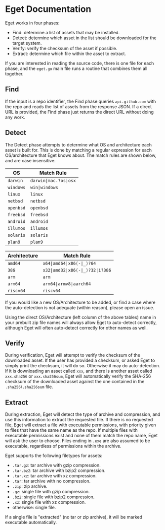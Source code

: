 # Eget Documentation

Eget works in four phases:

* Find: determine a list of assets that may be installed.
* Detect: determine which asset in the list should be downloaded for the target system.
* Verify: verify the checksum of the asset if possible.
* Extract: determine which file within the asset to extract.

If you are interested in reading the source code, there is one file for each
phase, and the `eget.go` main file runs a routine that combines them all
together.

## Find

If the input is a repo identifier, the Find phase queries `api.github.com` with
the repo and reads the list of assets from the response JSON. If a direct URL
is provided, the Find phase just returns the direct URL without doing any work.

## Detect

The Detect phase attempts to determine what OS and architecture each asset is
built for. This is done by matching a regular expression for each
OS/architecture that Eget knows about. The match rules are shown below, and are
case insensitive.

| OS            | Match Rule           |
| ------------- | -------------------- |
| `darwin`      | `darwin\|mac.?os\|osx` |
| `windows`     | `win\|windows`        |
| `linux`       | `linux`              |
| `netbsd`      | `netbsd`             |
| `openbsd`     | `openbsd`            |
| `freebsd`     | `freebsd`            |
| `android`     | `android`            |
| `illumos`     | `illumos`            |
| `solaris`     | `solaris`            |
| `plan9`       | `plan9`              |

| Architecture  | Match Rule                    |
| ------------- | ----------------------------- |
| `amd64`       | `x64\|amd64\|x86(-\|_)?64`       |
| `386`         | `x32\|amd32\|x86(-\|_)?32\|i?386` |
| `arm`         | `arm`                         |
| `arm64`       | `arm64\|armv8\|aarch64`                 |
| `riscv64`     | `riscv64`                     |

If you would like a new OS/Architecture to be added, or find a case where the
auto-detection is not adequate (within reason), please open an issue.

Using the direct OS/Architecture (left column of the above tables) name in your
prebuilt zip file names will always allow Eget to auto-detect correctly,
although Eget will often auto-detect correctly for other names as well.

## Verify

During verification, Eget will attempt to verify the checksum of the downloaded
asset. If the user has provided a checksum, or asked Eget to simply print the
checksum, it will do so. Otherwise it may do auto-detection. If it is
downloading an asset called `xxx`, and there is another asset called
`xxx.sha256` or `xxx.sha256sum`, Eget will automatically verify the SHA-256
checksum of the downloaded asset against the one contained in the
`.sha256`/`.sha256sum` file.

## Extract

During extraction, Eget will detect the type of archive and compression, and
use this information to extract the requested file. If there is no requested
file, Eget will extract a file with executable permissions, with priority given
to files that have the same name as the repo. If multiple files with executable
permissions exist and none of them match the repo name, Eget will ask the user
to choose. Files ending in `.exe` are also assumed to be executable, regardless
of permissions within the archive.

Eget supports the following filetypes for assets:

* `.tar.gz`: tar archive with gzip compression.
* `.tar.bz2`: tar archive with bzip2 compression.
* `.tar.xz`: tar archive with xz compression.
* `.tar`: tar archive with no compression.
* `.zip`: zip archive.
* `.gz`: single file with gzip compression.
* `.bz2`: single file with bzip2 compression.
* `.xz`: single file with xz compression.
* otherwise: single file.

If a single file is "extracted" (no tar or zip archive), it will be marked
executable automatically.

